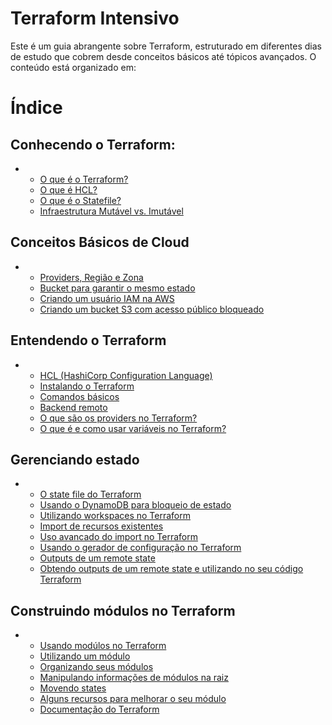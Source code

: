 # Terraform Intensivo

Este é um guia abrangente sobre Terraform, estruturado em diferentes dias de estudo que cobrem desde conceitos básicos até tópicos avançados. O conteúdo está organizado em:

# Índice

## Conhecendo o Terraform:

*  - [O que é o Terraform?](https://github.com/nataliagranato/DescomplicandoTerraform/tree/main/content/day-1#o-que-%C3%A9-o-terraform)
    - [O que é HCL?](https://github.com/nataliagranato/DescomplicandoTerraform/tree/main/content/day-1#o-que-%C3%A9-hcl)
    - [O que é o Statefile?](https://github.com/nataliagranato/DescomplicandoTerraform/tree/main/content/day-1#o-que-%C3%A9-o-statefile)
    - [Infraestrutura Mutável vs. Imutável](https://github.com/nataliagranato/DescomplicandoTerraform/tree/main/content/day-1#infraestrutura-mut%C3%A1vel-vs-imut%C3%A1vel)

## Conceitos Básicos de Cloud

*  - [Providers, Região e Zona](https://github.com/nataliagranato/DescomplicandoTerraform/tree/main/content/day-1#providers-regi%C3%A3o-e-zona)
    - [Bucket para garantir o mesmo estado](https://github.com/nataliagranato/DescomplicandoTerraform/tree/main/content/day-1#bucket-para-garantir-o-mesmo-estado)
    - [Criando um usuário IAM na AWS](https://github.com/nataliagranato/DescomplicandoTerraform/tree/main/content/day-1#criando-um-usu%C3%A1rio-iam-na-aws)
    - [Criando um bucket S3 com acesso público bloqueado](https://github.com/nataliagranato/DescomplicandoTerraform/tree/main/content/day-1#criando-um-bucket-s3-com-acesso-p%C3%BAblico-bloqueado)

## Entendendo o Terraform

*  - [HCL (HashiCorp Configuration Language)](https://github.com/nataliagranato/DescomplicandoTerraform/tree/main/content/day-1#providers-regi%C3%A3o-e-zona)
    - [Instalando o Terraform](https://github.com/nataliagranato/DescomplicandoTerraform/tree/main/content/day-1#instala%C3%A7%C3%A3o)
    - [Comandos básicos](https://github.com/nataliagranato/DescomplicandoTerraform/tree/main/content/day-1#comandos-b%C3%A1sicos)
    - [Backend remoto](https://github.com/nataliagranato/intensive-terraform/blob/main/content/day-1/README.md#backend-remoto)
    - [O que são os providers no Terraform?](https://github.com/nataliagranato/intensive-terraform/blob/main/content/day-1/README.md#o-que-s%C3%A3o-os-providers-no-terraform)
    - [O que é e como usar variáveis no Terraform?](https://github.com/nataliagranato/intensive-terraform/blob/main/content/day-1/README.md#o-que-%C3%A9-e-como-usar-vari%C3%A1veis-no-terraform)


## Gerenciando estado

* - [O state file do Terraform](https://github.com/nataliagranato/intensive-terraform/blob/main/content/day-2/README.md#o-state-file-do-terraform)
  - [Usando o DynamoDB para bloqueio de estado](https://github.com/nataliagranato/intensive-terraform/blob/main/content/day-2/README.md#usando-o-dynamodb-para-bloqueio-de-estado)
  - [Utilizando workspaces no Terraform](https://github.com/nataliagranato/intensive-terraform/blob/main/content/day-2/README.md#utilizando-workspaces-no-terraform)
  - [Import de recursos existentes](https://github.com/nataliagranato/intensive-terraform/blob/main/content/day-2/README.md#import-de-recursos-existentes)
  - [Uso avancado do import no Terraform](https://github.com/nataliagranato/intensive-terraform/blob/main/content/day-2/README.md#uso-avancado-do-import-no-terraform)
  - [Usando o gerador de configuração no Terraform](https://github.com/nataliagranato/intensive-terraform/blob/main/content/day-2/README.md#usando-o-gerador-de-configura%C3%A7%C3%A3o-no-terraform)
  - [Outputs de um remote state](https://github.com/nataliagranato/intensive-terraform/blob/main/content/day-2/README.md#utilizando-outputs-e-outputs-de-um-remote-state)
  - [Obtendo outputs de um remote state e utilizando no seu código Terraform](https://github.com/nataliagranato/intensive-terraform/blob/main/content/day-2/README.md#obtendo-outputs-de-um-remote-state-e-utilizando-no-seu-c%C3%B3digo-terraform)

## Construindo módulos no Terraform

* - [Usando modúlos no Terraform](https://github.com/nataliagranato/intensive-terraform/blob/main/content/day-3/README.md#usando-mod%C3%BAlos-no-terraform) 
  - [Utilizando um módulo](https://github.com/nataliagranato/intensive-terraform/blob/main/content/day-3/README.md#utilizando-um-m%C3%B3dulo)
  - [Organizando seus módulos](https://github.com/nataliagranato/intensive-terraform/blob/main/content/day-3/README.md#organizando-m%C3%B3dulos)
  - [Manipulando informações de módulos na raiz](https://github.com/nataliagranato/intensive-terraform/blob/main/content/day-3/README.md#manipulando-informa%C3%A7%C3%B5es-de-m%C3%B3dulos-na-raiz)
  - [Movendo states](https://github.com/nataliagranato/intensive-terraform/blob/main/content/day-3/README.md#movendo-states)
  - [Alguns recursos para melhorar o seu módulo](https://github.com/nataliagranato/intensive-terraform/blob/main/content/day-3/README.md#alguns-recursos-para-melhorar-o-seu-m%C3%B3dulo)
  - [Documentação do Terraform](https://github.com/nataliagranato/intensive-terraform/blob/main/content/day-3/README.md#documenta%C3%A7%C3%A3o-do-terraform)
